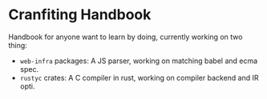 # Cranfiting Handbook

Handbook for anyone want to learn by doing, currently working on two thing:
- `web-infra` packages: A JS parser, working on matching babel and ecma spec.
- `rustyc` crates: A C compiler in rust, working on compiler backend and IR opti.
